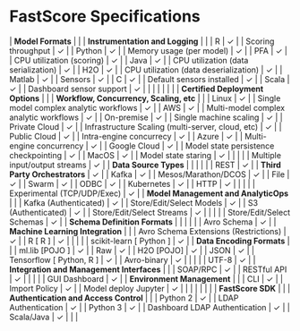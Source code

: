 # FastScore Specifications


| **Model Formats** |  |  | **Instrumentation and Logging** |  |
| R | ✓ |  | Scoring throughput | ✓ |
| Python | ✓ |  | Memory usage (per model) | ✓ |
| PFA | ✓ |  | CPU utilization (scoring) | ✓ |
| Java | ✓ |  | CPU utilization (data serialization) | ✓ |
| H2O | ✓ |  | CPU utilization (data deserialization) | ✓ |
| Matlab | ✓ |  | Sensors | ✓ |
| C | ✓ |  | Default sensors installed | ✓ |
| Scala | ✓ |  | Dashboard sensor support | ✓ |
|  |  |  |  |  |
| **Certified Deployment Options** |  |  | **Workflow, Concurrency, Scaling, etc** |  |
| Linux | ✓ |  | Single model complex analytic workflows | ✓ |
| AWS | ✓ |  | Multi-model complex analytic workflows | ✓ |
| On-premise | ✓ |  | Single machine scaling | ✓ |
| Private Cloud | ✓ |  | Infrastructure Scaling (multi-server, cloud, etc) | ✓ |
| Public Cloud | ✓ |  | Intra-engine concurrecy | ✓ |
| Azure | ✓ |  | Multi-engine concurrency | ✓ |
| Google Cloud | ✓ |  | Model state persistence checkpointing | ✓ |
| MacOS | ✓ |  | Model state staring | ✓ |
|  |  |  | Multiple input/output streams | ✓ |
| **Data Source Types** |  |  |  |  |
| REST | ✓ |  | **Third Party Orchestrators** | ✓ |
| Kafka | ✓ |  | Mesos/Marathon/DCOS | ✓ |
| File | ✓ |  | Swarm | ✓ |
| ODBC | ✓ |  | Kubernetes | ✓ |
| HTTP | ✓ |  |  |  |
| Experimental (TCP/UDP/Exec) | ✓ |  | **Model Management and AnalyticOps** |  |
| Kafka (Authenticated) | ✓ |  | Store/Edit/Select Models | ✓ |
| S3 (Authenticated) | ✓ |  | Store/Edit/Select Streams | ✓ |
|  |  |  | Store/Edit/Select Schemas | ✓ |
| **Schema Definition Formats** |  |  |  |  |
| Avro Schema | ✓ |  | **Machine Learning Integration** |  |
| Avro Schema Extensions (Restrictions) | ✓ |  | R [ R ] | ✓ |
|  |  |  | scikit-learn [ Python ] | ✓ |
| **Data Encoding Formats** |  |  | ml.lib [POJO ] | ✓ |
| Raw | ✓ |  | H2O [POJO] | ✓ |
| JSON | ✓ |  | Tensorflow [ Python, R ] | ✓ |
| Avro-binary | ✓ |  |  |  |
| UTF-8 | ✓ |  | **Integration and Management Interfaces** |  |
| SOAP/RPC | ✓ |  | RESTful API | ✓ |
|  |  |  | GUI Dashboard | ✓ |
| **Environment Management** |  |  | CLI | ✓ |
| Import Policy | ✓ |  | Model deploy Jupyter | ✓ |
|  |  |  |  |  |
| **FastScore SDK** |  |  | **Authentication and Access Control** |  |
| Python 2 | ✓ |  | LDAP Authentication | ✓ |
| Python 3 | ✓ |  | Dashboard LDAP Authentication | ✓ |
| Scala/Java | ✓ |  |  |